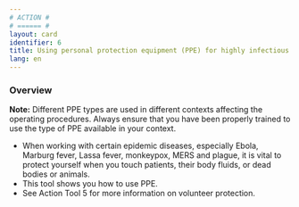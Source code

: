 ```yaml
---
# ACTION #
# ====== #
layout: card
identifier: 6
title: Using personal protection equipment (PPE) for highly infectious diseases
lang: en
---
```


### Overview

**Note:** Different PPE types are used in different contexts affecting the operating procedures.  Always ensure that you have been properly trained to use the type of PPE available in your context.

- When working with certain epidemic diseases, especially Ebola, Marburg fever, Lassa fever, monkeypox, MERS and plague, it is vital to protect yourself when you touch patients, their body fluids, or dead bodies or animals.
- This tool shows you how to use PPE.
- See Action Tool 5 <a class="crosslink" href="{% render_depth %}{% render_link action|5 %}"><i class="fas fa-external-link-alt" aria-hidden="true"></i></a> for more information on volunteer protection.

